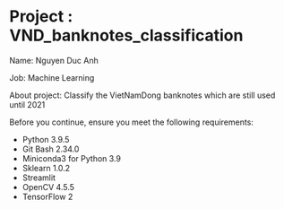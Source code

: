 # Project : VND_banknotes_classification

Name: Nguyen Duc Anh

Job: Machine Learning

About project: Classify the VietNamDong banknotes which are still used until 2021

Before you continue, ensure you meet the following requirements:

* Python 3.9.5 
* Git Bash 2.34.0
* Miniconda3 for Python 3.9
* Sklearn 1.0.2
* Streamlit
* OpenCV 4.5.5
* TensorFlow 2
